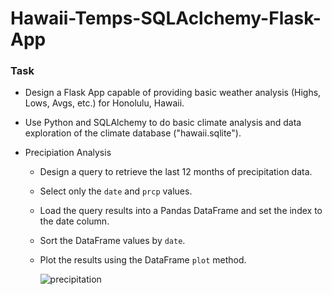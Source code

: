 # **Hawaii-Temps-SQLAclchemy-Flask-App**

### Task

* Design a Flask App capable of providing basic weather analysis (Highs, Lows, Avgs, etc.) for Honolulu, Hawaii.
* Use Python and SQLAlchemy to do basic climate analysis and data exploration of the climate database ("hawaii.sqlite").

* Precipiation Analysis
    * Design a query to retrieve the last 12 months of precipitation data.

    * Select only the `date` and `prcp` values.

    * Load the query results into a Pandas DataFrame and set the index to the date column.

    * Sort the DataFrame values by `date`.

    * Plot the results using the DataFrame `plot` method.
    
      ![precipitation](https://github.com/michaellegg16/sqlalchemy-challenge/blob/master/Images/precipitation.png)
